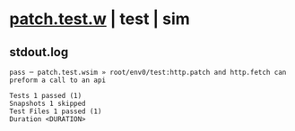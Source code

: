 # [patch.test.w](../../../../../../examples/tests/sdk_tests/api/patch.test.w) | test | sim

## stdout.log
```log
pass ─ patch.test.wsim » root/env0/test:http.patch and http.fetch can preform a call to an api

Tests 1 passed (1)
Snapshots 1 skipped
Test Files 1 passed (1)
Duration <DURATION>
```

